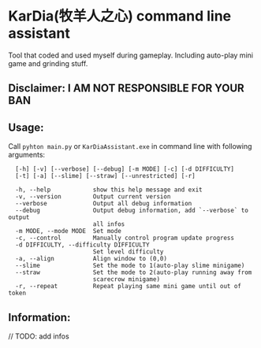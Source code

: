 # KarDia(牧羊人之心) command line assistant
Tool that coded and used myself during gameplay. Including auto-play mini game and grinding stuff.

## Disclaimer: I AM NOT RESPONSIBLE FOR YOUR BAN

## Usage:
Call `pyhton main.py` or `KarDiaAssistant.exe` in command line with following arguments:

```
  [-h] [-v] [--verbose] [--debug] [-m MODE] [-c] [-d DIFFICULTY]
  [-t] [-a] [--slime] [--straw] [--unrestricted] [-r]
 
  -h, --help            show this help message and exit
  -v, --version         Output current version
  --verbose             Output all debug information
  --debug               Output debug information, add `--verbose` to output
                        all infos
  -m MODE, --mode MODE  Set mode
  -c, --control         Manually control program update progress
  -d DIFFICULTY, --difficulty DIFFICULTY
                        Set level difficulty
  -a, --align           Align window to (0,0)
  --slime               Set the mode to 1(auto-play slime minigame)
  --straw               Set the mode to 2(auto-play running away from
                        scarecrow minigame)
  -r, --repeat          Repeat playing same mini game until out of token
  ```
## Information:
// TODO: add infos
